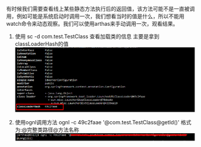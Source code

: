 有时候我们需要查看线上某些静态方法执行后的返回值，该方法可能不是一直被调用，例如可能是系统启动时调用一次，我们想看当时的值是什么，所以不能用watch命令来动态观察。我们可以使用arthas来手动调用一次，观看结果。

1. 使用 sc -d com.test.TestClass 查看加载类的信息
主要是拿到classLoaderHash的值
![image](https://github.com/jmilktea/jmilktea/blob/master/%E5%B7%A5%E5%85%B7%E7%B1%BB/arthas/images/arthas-static-method-1.png)

2. 使用ognl调用方法 ognl -c 49c2faae '@com.test.TestClass@getId()'  格式为:@完整类路径@方法名称
![image](https://github.com/jmilktea/jmilktea/blob/master/%E5%B7%A5%E5%85%B7%E7%B1%BB/arthas/images/arthas-static-method-2.png)

